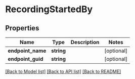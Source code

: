 # RecordingStartedBy

## Properties
Name | Type | Description | Notes
------------ | ------------- | ------------- | -------------
**endpoint_name** | **string** |  | [optional] 
**endpoint_guid** | **string** |  | [optional] 

[[Back to Model list]](../README.md#documentation-for-models) [[Back to API list]](../README.md#documentation-for-api-endpoints) [[Back to README]](../README.md)



